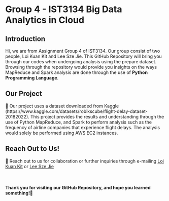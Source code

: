 <h1>Group 4 - IST3134 Big Data Analytics in Cloud</h1>

<h2>Introduction</h2>
<p>Hi, we are from Assignment Group 4 of IST3134. Our group consist of two people, Loi Kuan Kit and Lee Sze Jie. This GitHub Repository will bring you through our codes when undergoing analysis using the prepare dataset. 
Browsing through the repository would provide you insights on the ways MapReduce and Spark analysis are done through the use of <b>Python Programming Language</b>.</p>

<h2>Our Project</h2>
<p>📖 Our project uses a dataset downloaded from Kaggle (https://www.kaggle.com/datasets/robikscube/flight-delay-dataset-20182022). This project provides the results and understanding through the use of Python MapReduce, and Spark to perform analysis such as the 
frequency of airline companies that experience flight delays. The analysis would solely be performed using AWS EC2 instances.</p>

<h2>Reach Out to Us!</h2>
<p>📧 Reach out to us for collaboration or further inquiries through e-mailing <a href="mailto:loiskk66@gmail.com">Loi Kuan Kit</a> or <a href="mailto:lee.szejie83@gmail.com">Lee Sze Jie</a></p>
<br/>
<h4>Thank you for visiting our GitHub Repository, and hope you learned something!📔</h4>
